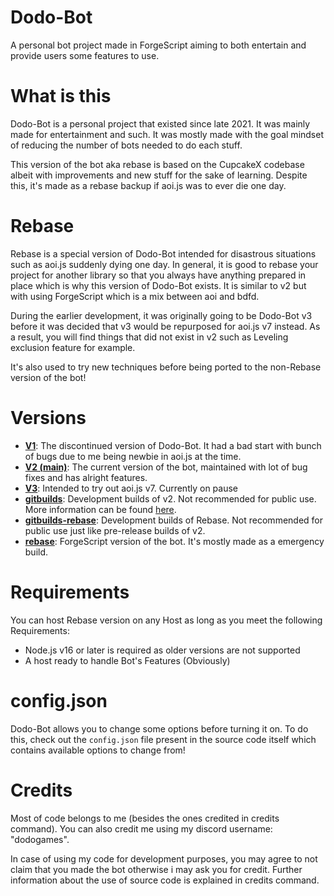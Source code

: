 # Dodo-Bot
A personal bot project made in ForgeScript aiming to both entertain and provide users some features to use.

# What is this
Dodo-Bot is a personal project that existed since late 2021. It was mainly made for entertainment and such. It was mostly made with the goal mindset of reducing the number of bots needed to do each stuff.

This version of the bot aka rebase is based on the CupcakeX codebase albeit with improvements and new stuff for the sake of learning. Despite this, it's made as a rebase backup if aoi.js was to ever die one day.

# Rebase
Rebase is a special version of Dodo-Bot intended for disastrous situations such as aoi.js suddenly dying one day. In general, it is good to rebase your project for another library so that you always have anything prepared in place which is why this version of Dodo-Bot exists. It is similar to v2 but with using ForgeScript which is a mix between aoi and bdfd.

During the earlier development, it was originally going to be Dodo-Bot v3 before it was decided that v3 would be repurposed for aoi.js v7 instead. As a result, you will find things that did not exist in v2 such as Leveling exclusion feature for example.

It's also used to try new techniques before being ported to the non-Rebase version of the bot!

# Versions
* **[V1](https://github.com/DodoGames7/Dodo-Bot/tree/v1)**: The discontinued version of Dodo-Bot. It had a bad start with bunch of bugs due to me being newbie in aoi.js at the time.
* **[V2 (main)](https://github.com/DodoGames7/Dodo-Bot/tree/v2)**: The current version of the bot, maintained with lot of bug fixes and has alright features.
* **[V3](https://github.com/DodoGames7/Dodo-Bot/tree/v3)**: Intended to try out aoi.js v7. Currently on pause
* **[gitbuilds](https://github.com/DodoGames7/Dodo-Bot/tree/gitbuilds)**: Development builds of v2. Not recommended for public use. More information can be found [here](https://dodogames7.github.io/dodo-bot-site/advanced/gitbuilds/).
* **[gitbuilds-rebase](https://github.com/DodoGames7/Dodo-Bot/tree/gitbuilds-rebase)**: Development builds of Rebase. Not recommended for public use just like pre-release builds of v2.
* **[rebase](https://github.com/DodoGames7/Dodo-Bot/tree/rebase)**: ForgeScript version of the bot. It's mostly made as a emergency build.

# Requirements
You can host Rebase version on any Host as long as you meet the following Requirements:
* Node.js v16 or later is required as older versions are not supported
* A host ready to handle Bot's Features (Obviously)

# config.json
Dodo-Bot allows you to change some options before turning it on. To do this, check out the `config.json` file present in the source code itself which contains available options to change from!

# Credits
Most of code belongs to me (besides the ones credited in credits command). You can also credit me using my discord username: "dodogames".

In case of using my code for development purposes, you may agree to not claim that you made the bot otherwise i may ask you for credit. Further information about the use of source code is explained in credits command.
